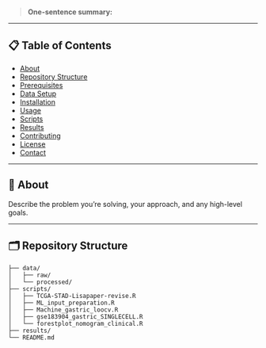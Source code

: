 # <Project Title>

> **One-sentence summary:** <Short description of what this project does>

---

## 📋 Table of Contents

- [About](#about)  
- [Repository Structure](#repository-structure)  
- [Prerequisites](#prerequisites)  
- [Data Setup](#data-setup)  
- [Installation](#installation)  
- [Usage](#usage)  
- [Scripts](#scripts)  
- [Results](#results)  
- [Contributing](#contributing)  
- [License](#license)  
- [Contact](#contact)  

---

## 🧐 About

Describe the problem you’re solving, your approach, and any high-level goals.

---

## 🗂️ Repository Structure

```text
├── data/
│   ├── raw/
│   └── processed/
├── scripts/
│   ├── TCGA-STAD-Lisapaper-revise.R
│   ├── ML_input_preparation.R
│   ├── Machine_gastric_loocv.R
│   ├── gse183904_gastric_SINGLECELL.R
│   └── forestplot_nomogram_clinical.R
├── results/
└── README.md
